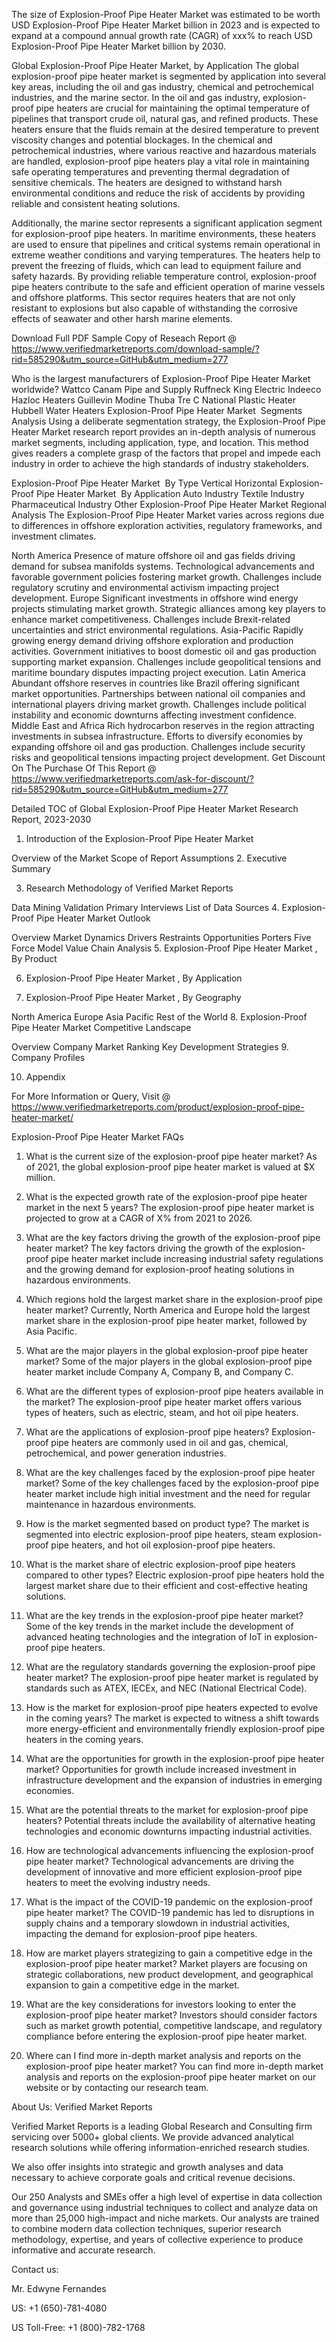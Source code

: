 The size of Explosion-Proof Pipe Heater Market was estimated to be worth USD Explosion-Proof Pipe Heater Market billion in 2023 and is expected to expand at a compound annual growth rate (CAGR) of xxx% to reach USD Explosion-Proof Pipe Heater Market billion by 2030.

Global Explosion-Proof Pipe Heater Market, by Application
The global explosion-proof pipe heater market is segmented by application into several key areas, including the oil and gas industry, chemical and petrochemical industries, and the marine sector. In the oil and gas industry, explosion-proof pipe heaters are crucial for maintaining the optimal temperature of pipelines that transport crude oil, natural gas, and refined products. These heaters ensure that the fluids remain at the desired temperature to prevent viscosity changes and potential blockages. In the chemical and petrochemical industries, where various reactive and hazardous materials are handled, explosion-proof pipe heaters play a vital role in maintaining safe operating temperatures and preventing thermal degradation of sensitive chemicals. The heaters are designed to withstand harsh environmental conditions and reduce the risk of accidents by providing reliable and consistent heating solutions.

Additionally, the marine sector represents a significant application segment for explosion-proof pipe heaters. In maritime environments, these heaters are used to ensure that pipelines and critical systems remain operational in extreme weather conditions and varying temperatures. The heaters help to prevent the freezing of fluids, which can lead to equipment failure and safety hazards. By providing reliable temperature control, explosion-proof pipe heaters contribute to the safe and efficient operation of marine vessels and offshore platforms. This sector requires heaters that are not only resistant to explosions but also capable of withstanding the corrosive effects of seawater and other harsh marine elements.

Download Full PDF Sample Copy of Reseach Report @ https://www.verifiedmarketreports.com/download-sample/?rid=585290&utm_source=GitHub&utm_medium=277

Who is the largest manufacturers of Explosion-Proof Pipe Heater Market worldwide?
Wattco
Canam Pipe and Supply
Ruffneck
King Electric
Indeeco
Hazloc Heaters
Guillevin
Modine
Thuba
Tre C
National Plastic Heater
Hubbell Water Heaters
Explosion-Proof Pipe Heater Market  Segments Analysis
Using a deliberate segmentation strategy, the Explosion-Proof Pipe Heater Market research report provides an in-depth analysis of numerous market segments, including application, type, and location. This method gives readers a complete grasp of the factors that propel and impede each industry in order to achieve the high standards of industry stakeholders.

Explosion-Proof Pipe Heater Market  By Type
Vertical
Horizontal
Explosion-Proof Pipe Heater Market  By Application
Auto Industry
Textile Industry
Pharmaceutical Industry
Other
Explosion-Proof Pipe Heater Market Regional Analysis
The Explosion-Proof Pipe Heater Market varies across regions due to differences in offshore exploration activities, regulatory frameworks, and investment climates.

North America
Presence of mature offshore oil and gas fields driving demand for subsea manifolds systems.
Technological advancements and favorable government policies fostering market growth.
Challenges include regulatory scrutiny and environmental activism impacting project development.
Europe
Significant investments in offshore wind energy projects stimulating market growth.
Strategic alliances among key players to enhance market competitiveness.
Challenges include Brexit-related uncertainties and strict environmental regulations.
Asia-Pacific
Rapidly growing energy demand driving offshore exploration and production activities.
Government initiatives to boost domestic oil and gas production supporting market expansion.
Challenges include geopolitical tensions and maritime boundary disputes impacting project execution.
Latin America
Abundant offshore reserves in countries like Brazil offering significant market opportunities.
Partnerships between national oil companies and international players driving market growth.
Challenges include political instability and economic downturns affecting investment confidence.
Middle East and Africa
Rich hydrocarbon reserves in the region attracting investments in subsea infrastructure.
Efforts to diversify economies by expanding offshore oil and gas production.
Challenges include security risks and geopolitical tensions impacting project development.
Get Discount On The Purchase Of This Report @ https://www.verifiedmarketreports.com/ask-for-discount/?rid=585290&utm_source=GitHub&utm_medium=277

Detailed TOC of Global Explosion-Proof Pipe Heater Market Research Report, 2023-2030
1. Introduction of the Explosion-Proof Pipe Heater Market

Overview of the Market
Scope of Report
Assumptions
2. Executive Summary

3. Research Methodology of Verified Market Reports

Data Mining
Validation
Primary Interviews
List of Data Sources
4. Explosion-Proof Pipe Heater Market Outlook

Overview
Market Dynamics
Drivers
Restraints
Opportunities
Porters Five Force Model
Value Chain Analysis
5. Explosion-Proof Pipe Heater Market , By Product

6. Explosion-Proof Pipe Heater Market , By Application

7. Explosion-Proof Pipe Heater Market , By Geography

North America
Europe
Asia Pacific
Rest of the World
8. Explosion-Proof Pipe Heater Market Competitive Landscape

Overview
Company Market Ranking
Key Development Strategies
9. Company Profiles

10. Appendix

For More Information or Query, Visit @ https://www.verifiedmarketreports.com/product/explosion-proof-pipe-heater-market/

Explosion-Proof Pipe Heater Market FAQs
1. What is the current size of the explosion-proof pipe heater market?
As of 2021, the global explosion-proof pipe heater market is valued at $X million.

2. What is the expected growth rate of the explosion-proof pipe heater market in the next 5 years?
The explosion-proof pipe heater market is projected to grow at a CAGR of X% from 2021 to 2026.

3. What are the key factors driving the growth of the explosion-proof pipe heater market?
The key factors driving the growth of the explosion-proof pipe heater market include increasing industrial safety regulations and the growing demand for explosion-proof heating solutions in hazardous environments.

4. Which regions hold the largest market share in the explosion-proof pipe heater market?
Currently, North America and Europe hold the largest market share in the explosion-proof pipe heater market, followed by Asia Pacific.

5. What are the major players in the global explosion-proof pipe heater market?
Some of the major players in the global explosion-proof pipe heater market include Company A, Company B, and Company C.

6. What are the different types of explosion-proof pipe heaters available in the market?
The explosion-proof pipe heater market offers various types of heaters, such as electric, steam, and hot oil pipe heaters.

7. What are the applications of explosion-proof pipe heaters?
Explosion-proof pipe heaters are commonly used in oil and gas, chemical, petrochemical, and power generation industries.

8. What are the key challenges faced by the explosion-proof pipe heater market?
Some of the key challenges faced by the explosion-proof pipe heater market include high initial investment and the need for regular maintenance in hazardous environments.

9. How is the market segmented based on product type?
The market is segmented into electric explosion-proof pipe heaters, steam explosion-proof pipe heaters, and hot oil explosion-proof pipe heaters.

10. What is the market share of electric explosion-proof pipe heaters compared to other types?
Electric explosion-proof pipe heaters hold the largest market share due to their efficient and cost-effective heating solutions.

11. What are the key trends in the explosion-proof pipe heater market?
Some of the key trends in the market include the development of advanced heating technologies and the integration of IoT in explosion-proof pipe heaters.

12. What are the regulatory standards governing the explosion-proof pipe heater market?
The explosion-proof pipe heater market is regulated by standards such as ATEX, IECEx, and NEC (National Electrical Code).

13. How is the market for explosion-proof pipe heaters expected to evolve in the coming years?
The market is expected to witness a shift towards more energy-efficient and environmentally friendly explosion-proof pipe heaters in the coming years.

14. What are the opportunities for growth in the explosion-proof pipe heater market?
Opportunities for growth include increased investment in infrastructure development and the expansion of industries in emerging economies.

15. What are the potential threats to the market for explosion-proof pipe heaters?
Potential threats include the availability of alternative heating technologies and economic downturns impacting industrial activities.

16. How are technological advancements influencing the explosion-proof pipe heater market?
Technological advancements are driving the development of innovative and more efficient explosion-proof pipe heaters to meet the evolving industry needs.

17. What is the impact of the COVID-19 pandemic on the explosion-proof pipe heater market?
The COVID-19 pandemic has led to disruptions in supply chains and a temporary slowdown in industrial activities, impacting the demand for explosion-proof pipe heaters.

18. How are market players strategizing to gain a competitive edge in the explosion-proof pipe heater market?
Market players are focusing on strategic collaborations, new product development, and geographical expansion to gain a competitive edge in the market.

19. What are the key considerations for investors looking to enter the explosion-proof pipe heater market?
Investors should consider factors such as market growth potential, competitive landscape, and regulatory compliance before entering the explosion-proof pipe heater market.

20. Where can I find more in-depth market analysis and reports on the explosion-proof pipe heater market?
You can find more in-depth market analysis and reports on the explosion-proof pipe heater market on our website or by contacting our research team.

About Us: Verified Market Reports

Verified Market Reports is a leading Global Research and Consulting firm servicing over 5000+ global clients. We provide advanced analytical research solutions while offering information-enriched research studies.

We also offer insights into strategic and growth analyses and data necessary to achieve corporate goals and critical revenue decisions.

Our 250 Analysts and SMEs offer a high level of expertise in data collection and governance using industrial techniques to collect and analyze data on more than 25,000 high-impact and niche markets. Our analysts are trained to combine modern data collection techniques, superior research methodology, expertise, and years of collective experience to produce informative and accurate research.

Contact us:

Mr. Edwyne Fernandes

US: +1 (650)-781-4080

US Toll-Free: +1 (800)-782-1768
